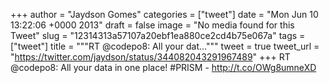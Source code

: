 
+++
author = "Jaydson Gomes"
categories = ["tweet"]
date = "Mon Jun 10 13:22:06 +0000 2013"
draft = false
image = "No media found for this Tweet"
slug = "12314313a57107a20ebf1ea880ce2cd4b75e067a"
tags = ["tweet"]
title = """RT @codepo8: All your dat..."""
tweet = true
tweet_url = "https://twitter.com/jaydson/status/344082043291967489"
+++
RT @codepo8: All your data in one place! #PRISM - http://t.co/OWg8umneXD
